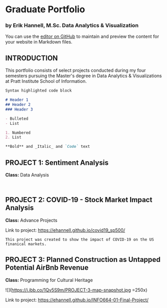 # Graduate Portfolio
### by Erik Hannell, M.Sc. Data Analytics & Visualization

You can use the [editor on GitHub](https://github.com/ehannell/dav_portfolio/edit/gh-pages/index.md) to maintain and preview the content for your website in Markdown files.

## INTRODUCTION

This portfolio consists of select projects conducted during my four semesters pursuing the Master's degree in Data Analytics & Visualizations at Pratt Institute School of Information.   

```markdown
Syntax highlighted code block

# Header 1
## Header 2
### Header 3

- Bulleted
- List

1. Numbered
2. List

**Bold** and _Italic_ and `Code` text

```

## PROJECT 1: Sentiment Analysis
**Class:** Data Analysis

```


```


## PROJECT 2: COVID-19 - Stock Market Impact Analysis
**Class:** Advance Projects

Link to project: https://ehannell.github.io/covid19_sp500/


```
This project was created to show the impact of COVID-19 on the US finanical markets.

```

## PROJECT 3: Planned Construction as Untapped Potential AirBnb Revenue
**Class:** Programming for Cultural Heritage


![](https://i.ibb.co/1Qv5S9m/PROJECT-3-map-snapshot.jpg =250x)

Link to project: https://ehannell.github.io/INFO664-01-Final-Project/
```


```

